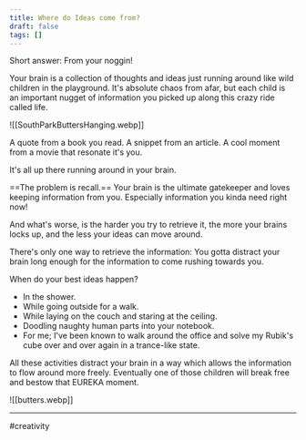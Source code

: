```yaml
---
title: Where do Ideas come from?
draft: false
tags: []
---
```

Short answer: From your noggin!

Your brain is a collection of thoughts and ideas just running around like wild children in the playground. It's absolute chaos from afar, but each child is an important nugget of information you picked up along this crazy ride called life.

![[SouthParkButtersHanging.webp]]

A quote from a book you read. 
A snippet from an article. 
A cool moment from a movie that resonate it's you.

It's all up there running around in your brain. 

==The problem is recall.== Your brain is the ultimate gatekeeper and loves keeping information from you. Especially information you kinda need right now!

And what's worse, is the harder you try to retrieve it, the more your brains locks up, and the less your ideas can move around.

There's only one way to retrieve the information: You gotta distract your brain long enough for the information to come rushing towards you.

When do your best ideas happen? 
- In the shower. 
- While going outside for a walk. 
- While laying on the couch and staring at the ceiling. 
- Doodling naughty human parts into your notebook. 
- For me; I've been known to walk around the office and solve my Rubik's cube over and over again in a trance-like state. 

All these activities distract your brain in a way which allows the information to flow around more freely. Eventually one of those children will break free and bestow that EUREKA moment.

![[butters.webp]]

---

#creativity 